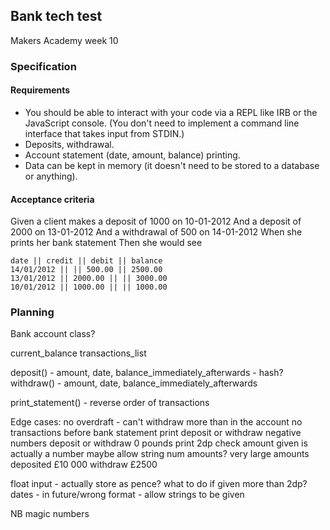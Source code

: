 ## Bank tech test

Makers Academy week 10

### Specification
#### Requirements

* You should be able to interact with your code via a REPL like IRB or the JavaScript console. (You don't need to implement a command line interface that takes input from STDIN.)
* Deposits, withdrawal.
* Account statement (date, amount, balance) printing.
* Data can be kept in memory (it doesn't need to be stored to a database or anything).

#### Acceptance criteria

Given a client makes a deposit of 1000 on 10-01-2012
And a deposit of 2000 on 13-01-2012
And a withdrawal of 500 on 14-01-2012
When she prints her bank statement
Then she would see

```
date || credit || debit || balance
14/01/2012 || || 500.00 || 2500.00
13/01/2012 || 2000.00 || || 3000.00
10/01/2012 || 1000.00 || || 1000.00
```
  
### Planning

Bank account class?

current_balance
transactions_list

deposit() - amount, date, balance_immediately_afterwards - hash?
withdraw() - amount, date, balance_immediately_afterwards

print_statement() - reverse order of transactions


Edge cases:
no overdraft - can't withdraw more than in the account
no transactions before bank statement print
deposit or withdraw negative numbers
deposit or withdraw 0 pounds
print 2dp
check amount given is actually a number
maybe allow string num amounts?
very large amounts deposited £10 000 withdraw £2500

float input - actually store as pence? what to do if given more than 2dp?
dates - in future/wrong format - allow strings to be given

NB magic numbers
